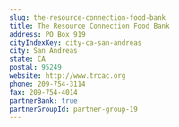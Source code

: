 ```yaml
---
slug: the-resource-connection-food-bank
title: The Resource Connection Food Bank
address: PO Box 919
cityIndexKey: city-ca-san-andreas
city: San Andreas
state: CA
postal: 95249
website: http://www.trcac.org
phone: 209-754-3114
fax: 209-754-4014
partnerBank: true
partnerGroupId: partner-group-19
---
```

